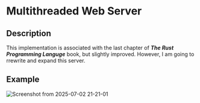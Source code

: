 # Multithreaded Web Server

## Description
This implementation is associated with the last chapter of ***The Rust Programming Languge*** book, but slightly improved. However, I am going to rrewrite and expand this server.

## Example
![Screenshot from 2025-07-02 21-21-01](https://github.com/user-attachments/assets/8517bfe8-ff98-4dda-8011-b1a97d106bd8)
